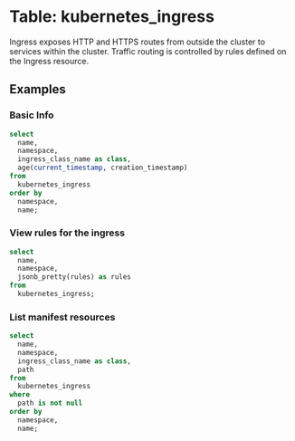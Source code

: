 # Table: kubernetes_ingress

Ingress exposes HTTP and HTTPS routes from outside the cluster to services within the cluster. Traffic routing is controlled by rules defined on the Ingress resource.

## Examples

### Basic Info

```sql
select
  name,
  namespace,
  ingress_class_name as class,
  age(current_timestamp, creation_timestamp)
from
  kubernetes_ingress
order by
  namespace,
  name;
```

### View rules for the ingress

```sql
select
  name,
  namespace,
  jsonb_pretty(rules) as rules
from
  kubernetes_ingress;
```

### List manifest resources

```sql
select
  name,
  namespace,
  ingress_class_name as class,
  path
from
  kubernetes_ingress
where
  path is not null
order by
  namespace,
  name;
```
